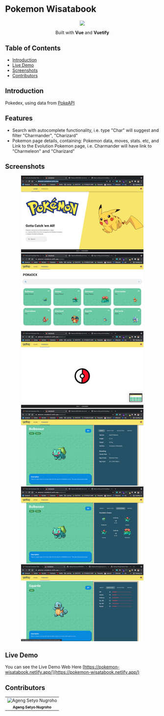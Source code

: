 # Pokemon Wisatabook
<p align="center">
  <image align="center" width="80" src='./src/assets/logo.svg' />
</p>
<p style="font-size:12" align="center">
  Built with <b>Vue</b> and <b>Vuetify</b>
</p>

## Table of Contents
- [Introduction](#Introduction)
- [Live Demo](#Live-Demo)
- [Screenshots](#Screenshots)
- [Contributors](#Contributors)

## Introduction
Pokedex, using data from [PokeAPI](https://pokeapi.co/)

## Features
- Search with autocomplete functionality, i.e. type "Char" will suggest and filter "Charmander", "Charizard"
- Pokemon page details, containing:
  Pokemon data, moves, stats. etc, and 
  Link to the Evolution Pokemon page, i.e. Charmander will have link to "Charmeleon" and "Charizard"

## Screenshots
<div align="center">
  <img width="400" src="./Screenshots/LandingPage.png">
  <img width="400" src="./Screenshots/Pokedex.png">
  <img width="400" src="./Screenshots/Loading.png">
  <img width="400" src="./Screenshots/PokemonDetail.png">
  <img width="400" src="./Screenshots/PokemonDetail_2.png">
  <img width="400" src="./Screenshots/PokemonDetail_3.png">
</div>

## Live Demo 
You can see the Live Demo Web 
Here [https://pokemon-wisatabook.netlify.app/](https://pokemon-wisatabook.netlify.app/)



## Contributors
<center>
  <table>
    <tr>
      <td align="center">
        <img width="100" src="https://avatars.githubusercontent.com/u/35604017?v=4" alt="Ageng Setyo Nugroho"><br/>
        <a href="https://github.com/melankolia">
          <sub><b>Ageng Setyo Nugroho</b></sub>
        </a>
      </td>
    </tr>
  </table>
</center>
